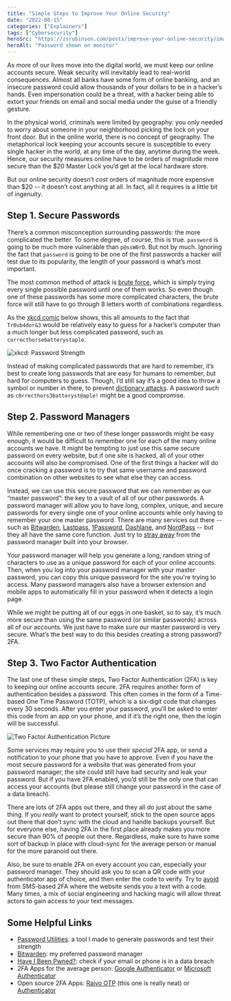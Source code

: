 ```yaml
---
title: "Simple Steps to Improve Your Online Security"
date: "2022-08-15"
categories: ["Explainers"]
tags: ["Cybersecurity"]
heroSrc: "https://zsrobinson.com/posts/improve-your-online-security/images/password-on-monitor.png"
heroAlt: "Password shown on monitor"
---
```


As more of our lives move into the digital world, we must keep our online accounts secure. Weak security will inevitably lead to real-world consequences. Almost all banks have some form of online banking, and an insecure password could allow thousands of your dollars to be in a hacker’s hands. Even impersonation could be a threat, with a hacker being able to extort your friends on email and social media under the guise of a friendly gesture.

In the physical world, criminals were limited by geography: you only needed to worry about someone in your neighborhood picking the lock on your front door. But in the online world, there is no concept of geography. The metaphorical lock keeping your accounts secure is susceptible to every single hacker in the world, at any time of the day, anytime during the week. Hence, our security measures online have to be orders of magnitude more secure than the $20 Master Lock you’d get at the local hardware store.

But our online security doesn’t _cost_ orders of magnitude more expensive than $20 -- it doesn’t cost anything at all. In fact, all it requires is a little bit of ingenuity.

## Step 1. Secure Passwords

There’s a common misconception surrounding passwords: the more complicated the better. To some degree, of course, this is true. `password` is going to be much more vulnerable than `p@ssW0rD`. But not by much. Ignoring the fact that `password` is going to be one of the first passwords a hacker will test due to its popularity, the length of your password is what’s most important.

The most common method of attack is [brute force](https://nordpass.com/blog/brute-force-attack/), which is simply trying every single possible password until one of them works. So even though one of these passwords has some more complicated characters, the brute force will still have to go through 8 letters worth of combinations regardless.

As the [xkcd comic](https://xkcd.com/936) below shows, this all amounts to the fact that `Tr0ub4dor&3` would be relatively easy to guess for a hacker’s computer than a much longer but less complicated password, such as `correcthorsebatterystaple`.

![xkcd: Password Strength](https://zsrobinson.com/posts/improve-your-online-security/images/xkcd-password-strength-transparent.png)

Instead of making complicated passwords that are hard to remember, it’s best to create long passwords that are easy for humans to remember, but hard for computers to guess. Though, I’d still say it’s a good idea to throw a symbol or number in there, to prevent [dictionary attacks](https://nordpass.com/blog/what-is-a-dictionary-attack/). A password such as `c0rrecthors3batteryst@aple!` might be a good compromise.

## Step 2. Password Managers

While remembering one or two of these longer passwords might be easy enough, it would be difficult to remember one for each of the many online accounts we have. It might be tempting to just use this same secure password on every website, but if one site is hacked, all of your other accounts will also be compromised. One of the first things a hacker will do once cracking a password is to try that same username and password combination on other websites to see what else they can access.

Instead, we can use this secure password that we can remember as our “master password”: the key to a vault of all of our other passwords. A password manager will allow you to have long, complex, unique, and secure passwords for every single one of your online accounts while only having to remember your one master password. There are many services out there -- such as [Bitwarden](https://bitwarden.com), [Lastpass](https://www.lastpass.com), [1Password](https://1password.com), [Dashlane](https://www.dashlane.com), and [NordPass](https://nordpass.com) -- but they all have the same core function. Just try to [stray away](https://www.howtogeek.com/447345/why-you-shouldnt-use-your-web-browsers-password-manager) from the password manager built into your browser.

Your password manager will help you generate a long, random string of characters to use as a unique password for each of your online accounts. Then, when you log into your password manager with your master password, you can copy this unique password for the site you're trying to access. Many password managers also have a browser extension and mobile apps to automatically fill in your password when it detects a login page.

While we might be putting all of our eggs in one basket, so to say, it’s much more secure than using the same password (or similar passwords) across all of our accounts. We just have to make sure our master password is very secure. What’s the best way to do this besides creating a strong password? 2FA.

## Step 3. Two Factor Authentication

The last one of these simple steps, Two Factor Authentication (2FA) is key to keeping our online accounts secure. 2FA requires another form of authentication besides a password. This often comes in the form of a Time-based One Time Password (TOTP), which is a six-digit code that changes every 30 seconds. After you enter your password, you’ll be asked to enter this code from an app on your phone, and if it’s the right one, then the login will be successful.

![Two Factor Authentication Picture](https://zsrobinson.com/posts/improve-your-online-security/images/2fa.png)

Some services may require you to use their _special_ 2FA app, or send a notification to your phone that you have to approve. Even if you have the most secure password for a website that was generated from your password manager, the site could still have bad security and leak your password. But if you have 2FA enabled, you’d still be the only one that can access your accounts (but please still change your password in the case of a data breach).

There are lots of 2FA apps out there, and they all do just about the same thing. If you _really_ want to protect yourself, stick to the open source apps out there that don’t sync with the cloud and handle backups yourself. But for everyone else, having 2FA in the first place already makes you more secure than 90% of people out there. Regardless, make sure to have some sort of backup in place with cloud-sync for the average person or manual for the more paranoid out there.

Also, be sure to enable 2FA on every account you can, especially your password manager. They should ask you to scan a QR code with your authenticator app of choice, and then enter the code to verify. Try to [avoid](https://www.seeclop.ch/2021/12/21/what-is-simjacking-heres-how-the-mobile-phone-sim-card-scam-works/) from SMS-based 2FA where the website sends you a text with a code. Many times, a mix of social engineering and hacking magic will allow threat actors to gain access to your text messages.

## Some Helpful Links

- [Password Utilities](https://password.zsrobinson.com): a tool I made to generate passwords and test their strength
- [Bitwarden](https://bitwarden.com/): my preferred password manager
- [Have I Been Pwned?](https://haveibeenpwned.com/): check if your email or phone is in a data breach
- 2FA Apps for the average person: [Google Authenticator](https://apps.apple.com/us/app/google-authenticator/id388497605) or [Microsoft Authenticator](https://apps.apple.com/us/app/microsoft-authenticator/id983156458)
- Open source 2FA Apps: [Raivo OTP](https://apps.apple.com/us/app/raivo-otp/id1459042137) (this one is really neat) or [Authenticator](https://apps.apple.com/us/app/authenticator/id766157276)
